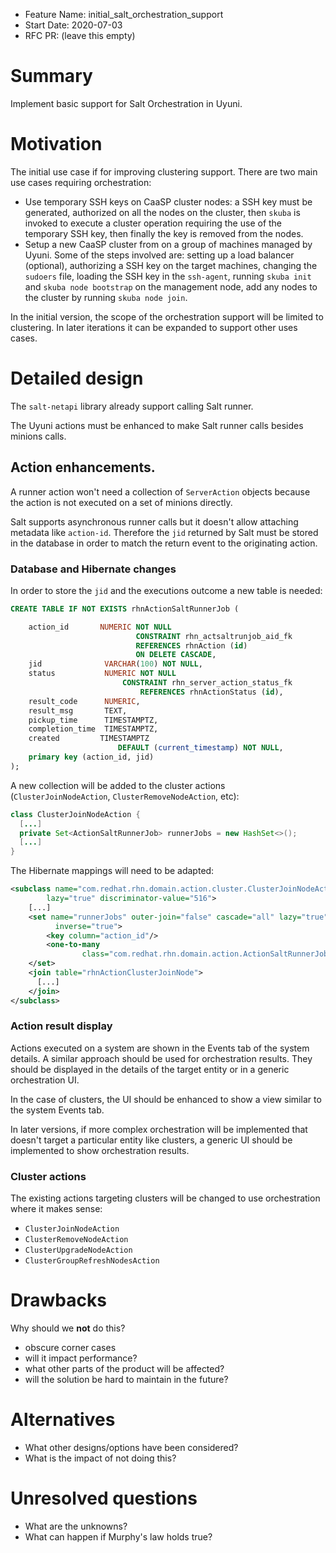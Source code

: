 - Feature Name: initial_salt_orchestration_support
- Start Date: 2020-07-03
- RFC PR: (leave this empty)

# Summary
[summary]: #summary

Implement basic support for Salt Orchestration in Uyuni.

# Motivation
[motivation]: #motivation

The initial use case if for improving clustering support. There are two main use cases requiring orchestration:
- Use temporary SSH keys on CaaSP cluster nodes: a SSH key must be generated, authorized on all the nodes on the cluster, then `skuba` is invoked to execute a cluster operation requiring the use of the temporary SSH key, then finally the key is removed from the nodes.
- Setup a new CaaSP cluster from on a group of machines managed by Uyuni. Some of the steps involved are: setting up a load balancer (optional), authorizing a SSH key on the target machines, changing the `sudoers` file, loading the SSH key in the `ssh-agent`, running `skuba init` and `skuba node bootstrap` on the management node, add any nodes to the cluster by running `skuba node join`.

In the initial version, the scope of the orchestration support will be limited to clustering. In later iterations it can be expanded to support other uses cases.

# Detailed design
[design]: #detailed-design

The `salt-netapi` library already support calling Salt runner. 

The Uyuni actions must be enhanced to make Salt runner calls besides minions calls.

## Action enhancements.

A runner action won't need a collection of `ServerAction` objects because the action is not executed on a set of minions directly.

Salt supports asynchronous runner calls but it doesn't allow attaching metadata like `action-id`. Therefore the `jid` returned by Salt must be stored in the database in order to match the return event to the originating action. 

### Database and Hibernate changes

In order to store the `jid` and the executions outcome a new table is needed:

```sql
CREATE TABLE IF NOT EXISTS rhnActionSaltRunnerJob (

    action_id       NUMERIC NOT NULL
                            CONSTRAINT rhn_actsaltrunjob_aid_fk
                            REFERENCES rhnAction (id)
                            ON DELETE CASCADE,
    jid              VARCHAR(100) NOT NULL,
    status           NUMERIC NOT NULL
                         CONSTRAINT rhn_server_action_status_fk
                             REFERENCES rhnActionStatus (id),
    result_code      NUMERIC,
    result_msg       TEXT,
    pickup_time      TIMESTAMPTZ,
    completion_time  TIMESTAMPTZ,
    created         TIMESTAMPTZ
                        DEFAULT (current_timestamp) NOT NULL,
    primary key (action_id, jid)
);

```

A new collection will be added to the cluster actions (`ClusterJoinNodeAction`, `ClusterRemoveNodeAction`, etc):

```java
class ClusterJoinNodeAction {
  [...]
  private Set<ActionSaltRunnerJob> runnerJobs = new HashSet<>();
  [...]
}
```

The Hibernate mappings will need to be adapted:

```xml
<subclass name="com.redhat.rhn.domain.action.cluster.ClusterJoinNodeAction"
        lazy="true" discriminator-value="516">
    [...]
    <set name="runnerJobs" outer-join="false" cascade="all" lazy="true"
          inverse="true">
        <key column="action_id"/>
        <one-to-many
                class="com.redhat.rhn.domain.action.ActionSaltRunnerJob" />
    </set>
    <join table="rhnActionClusterJoinNode">
      [...]
    </join>
</subclass>

```

### Action result display

Actions executed on a system are shown in the Events tab of the system details. A similar approach should be used for orchestration results. They should be displayed in the details of the target entity or in a generic orchestration UI.

In the case of clusters, the UI should be enhanced to show a view similar to the system Events tab.

In later versions, if more complex orchestration will be implemented that doesn't target a particular entity like clusters, a generic UI should be implemented to show orchestration results.

### Cluster actions

The existing actions targeting clusters will be changed to use orchestration where it makes sense:
- `ClusterJoinNodeAction`
- `ClusterRemoveNodeAction`
- `ClusterUpgradeNodeAction`
- `ClusterGroupRefreshNodesAction`


# Drawbacks
[drawbacks]: #drawbacks

Why should we **not** do this?

  * obscure corner cases
  * will it impact performance?
  * what other parts of the product will be affected?
  * will the solution be hard to maintain in the future?

# Alternatives
[alternatives]: #alternatives

- What other designs/options have been considered?
- What is the impact of not doing this?

# Unresolved questions
[unresolved]: #unresolved-questions

- What are the unknowns?
- What can happen if Murphy's law holds true?
